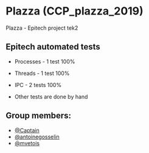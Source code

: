 # Plazza (CCP_plazza_2019)
Plazza - Epitech project tek2

## Epitech automated tests

- Processes - 1 test
100%
- Threads - 1 test
100%
- IPC - 2 tests
100%

- Other tests are done by hand

## Group members:  
  - [@Captain](https://github.com/Monsterskx)
  - [@antoinegosselin](https://github.com/antoinegosselin)
  - [@mvetois](https://github.com/mvetois)
